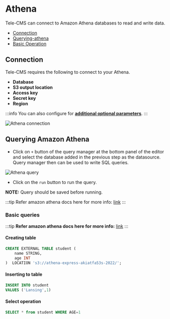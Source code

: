 
# Athena

Tele-CMS can connect to Amazon Athena databases to read and write data.

- [Connection](#connection)
- [Querying-athena](#querying-amazon-athena)
- [Basic Operation](#basic-queries)

## Connection

Tele-CMS requires the following to connect to your Athena.

- **Database**
- **S3 output location**
- **Access key**
- **Secret key**
- **Region**

:::info
You can also configure for **[additional optional parameters](https://github.com/ghdna/athena-express)**.
:::

<img className="screenshot-full" src="/img/datasource-reference/athena/athena-connection.png" alt="Athena connection" />

## Querying Amazon Athena

- Click on `+` button of the query manager at the bottom panel of the editor and select the database added in the previous step as the datasource. Query manager then can be used to write SQL queries.

<img className="screenshot-full" src="/img/datasource-reference/athena/athena-query.png" alt="Athena query" />

- Click on the `run` button to run the query.

**NOTE:** Query should be saved before running.

:::tip
Refer amazon athena docs here for more info: [link](https://docs.aws.amazon.com/athena/latest/ug/what-is.html)
:::

### Basic queries

:::tip
**Refer amazon athena docs here for more info:** [link](https://docs.aws.amazon.com/athena/latest/ug/what-is.html)
:::

#### Creating table

```sql
CREATE EXTERNAL TABLE student (
    name STRING,
    age INT
)  LOCATION 's3://athena-express-akiatfa53s-2022/';
```

#### Inserting to table

```sql
INSERT INTO student
VALUES ('Lansing',1)
```

#### Select operation

```sql
SELECT * from student WHERE AGE=1
```
